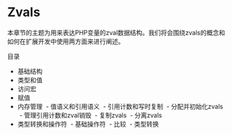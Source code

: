 # Zvals

本章节的主题为用来表达PHP变量的zval数据结构。我们将会围绕zvals的概念和如何在扩展开发中使用两方面来进行阐述。

目录

- 基础结构
 - 类型和值
 - 访问宏
 - 赋值
- 内存管理
 - 值语义和引用语义
 - 引用计数和写时复制
 - 分配并初始化zvals
 - 管理引用计数和zval销毁
 - 复制zvals
 - 分离zvals
- 类型转换和操作符
 - 基础操作符
 - 比较
 - 类型转换
